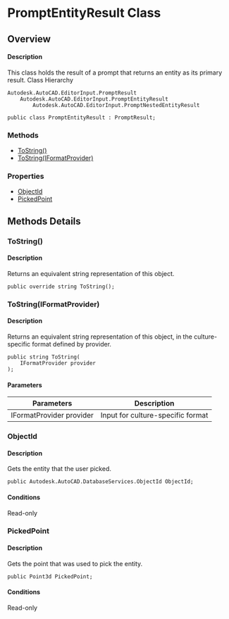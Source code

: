 # PromptEntityResult Class

## Overview

#### Description
This class holds the result of a prompt that returns an entity as its primary result.
Class Hierarchy
```text
Autodesk.AutoCAD.EditorInput.PromptResult
    Autodesk.AutoCAD.EditorInput.PromptEntityResult
        Autodesk.AutoCAD.EditorInput.PromptNestedEntityResult
```

```text
public class PromptEntityResult : PromptResult;
```

### Methods

- [ToString()](#tostring())
- [ToString(IFormatProvider)](#tostring(iformatprovider))

### Properties

- [ObjectId](#objectid)
- [PickedPoint](#pickedpoint)


## Methods Details

### ToString()

#### Description
Returns an equivalent string representation of this object.
```text
public override string ToString();
```

### ToString(IFormatProvider)

#### Description
Returns an equivalent string representation of this object, in the culture-specific format defined by provider.
```text
public string ToString(
    IFormatProvider provider
);
```

#### Parameters
| Parameters | Description |
| --- | --- |
| IFormatProvider provider | Input for culture-specific format |

### ObjectId

#### Description
Gets the entity that the user picked.
```text
public Autodesk.AutoCAD.DatabaseServices.ObjectId ObjectId;
```

#### Conditions
Read-only
### PickedPoint

#### Description
Gets the point that was used to pick the entity.
```text
public Point3d PickedPoint;
```

#### Conditions
Read-only